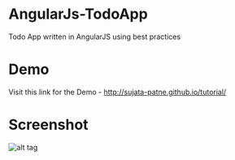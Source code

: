 AngularJs-TodoApp
=================

Todo App written in AngularJS using best practices


Demo
====
Visit this link for the Demo - http://sujata-patne.github.io/tutorial/


Screenshot
=====
![alt tag](https://raw.githubusercontent.com/rohitghatol/AngularJs-TodoApp/master/Todo-App.png)